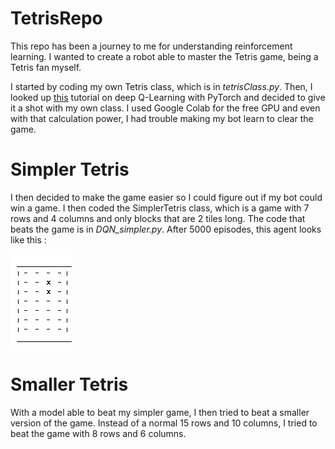 # TetrisRepo
This repo has been a journey to me for understanding reinforcement learning. I wanted to create a robot able to master the Tetris game, being a Tetris fan myself.

I started by coding my own Tetris class, which is in *tetrisClass.py*. Then, I looked up [this](https://pytorch.org/tutorials/intermediate/reinforcement_q_learning.html) tutorial on deep Q-Learning with PyTorch and decided to give it a shot with my own class. I used Google Colab for the free GPU and even with that calculation power, I had trouble making my bot learn to clear the game.

# Simpler Tetris

I then decided to make the game easier so I could figure out if my bot could win a game. I then coded the SimplerTetris class, which is a game with 7 rows and 4 columns and only blocks that are 2 tiles long. The code that beats the game is in *DQN_simpler.py*. After 5000 episodes, this agent looks like this :

![alt text](https://github.com/sagau59/TetrisRepo/blob/master/images/simpler.gif)

# Smaller Tetris

With a model able to beat my simpler game, I then tried to beat a smaller version of the game. Instead of a normal 15 rows and 10 columns, I tried to beat the game with 8 rows and 6 columns.
